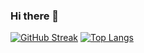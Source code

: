 
### Hi there 👋

[![GitHub Streak](https://streak-stats.demolab.com/?user=owaisansarii&theme=cobalt)](https://git.io/streak-stats)
[![Top Langs](https://github-readme-stats.vercel.app/api/top-langs/?username=owaisansarii&layout=compact)](https://github.com/owaisansarii/github-readme-stats)
<!--
**owaisansarii/owaisansarii** is a ✨ _special_ ✨ repository because its `README.md` (this file) appears on your GitHub profile.
Here are some ideas to get you started:

- 🔭 I’m currently working on ...
- 🌱 I’m currently learning ...
- 👯 I’m looking to collaborate on ...
- 🤔 I’m looking for help with ...
- 💬 Ask me about ...
- 📫 How to reach me: ...
- 😄 Pronouns: ...
- ⚡ Fun fact: ...
-->
